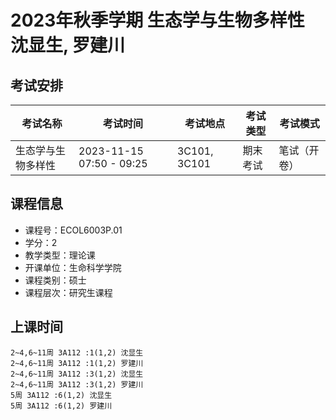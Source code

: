 # 2023年秋季学期 生态学与生物多样性 沈显生, 罗建川




## 考试安排

| 考试名称 | 考试时间 | 考试地点 | 考试类型 | 考试模式 |
| -------- | -------- | -------- | -------- | -------- |
| 生态学与生物多样性 | 2023-11-15 07:50 - 09:25 | 3C101, 3C101 | 期末考试 | 笔试（开卷） |





## 课程信息

- 课程号：ECOL6003P.01
- 学分：2
- 教学类型：理论课
- 开课单位：生命科学学院
- 课程类别：硕士
- 课程层次：研究生课程

## 上课时间

```
2~4,6~11周 3A112 :1(1,2) 沈显生
2~4,6~11周 3A112 :1(1,2) 罗建川
2~4,6~11周 3A112 :3(1,2) 沈显生
2~4,6~11周 3A112 :3(1,2) 罗建川
5周 3A112 :6(1,2) 沈显生
5周 3A112 :6(1,2) 罗建川
```

